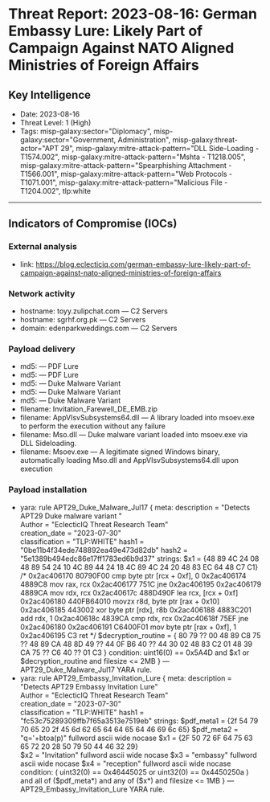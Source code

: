 # Threat Report: 2023-08-16: German Embassy Lure: Likely Part of Campaign Against NATO Aligned Ministries of Foreign Affairs


## Key Intelligence
* Date: 2023-08-16
* Threat Level: 1 (High)
* Tags: misp-galaxy:sector="Diplomacy", misp-galaxy:sector="Government, Administration", misp-galaxy:threat-actor="APT 29", misp-galaxy:mitre-attack-pattern="DLL Side-Loading - T1574.002", misp-galaxy:mitre-attack-pattern="Mshta - T1218.005", misp-galaxy:mitre-attack-pattern="Spearphishing Attachment - T1566.001", misp-galaxy:mitre-attack-pattern="Web Protocols - T1071.001", misp-galaxy:mitre-attack-pattern="Malicious File - T1204.002", tlp:white

---

## Indicators of Compromise (IOCs)
### External analysis
* link: https://blog.eclecticiq.com/german-embassy-lure-likely-part-of-campaign-against-nato-aligned-ministries-of-foreign-affairs

### Network activity
* hostname: toyy.zulipchat.com — C2 Servers
* hostname: sgrhf.org.pk — C2 Servers
* domain: edenparkweddings.com — C2 Servers

### Payload delivery
* md5: <md5> — PDF Lure
* md5: <md5> — PDF Lure
* md5: <md5> — Duke Malware Variant
* md5: <md5> — Duke Malware Variant
* md5: <md5> — Duke Malware Variant
* filename: Invitation_Farewell_DE_EMB.zip
* filename: AppVIsvSubsystems64.dll — A library loaded into msoev.exe to perform the execution without any failure
* filename: Mso.dll — Duke malware variant loaded into msoev.exe via DLL Sideloading.
* filename: Msoev.exe — A legitimate signed Windows binary, automatically loading Mso.dll and AppVIsvSubsystems64.dll upon execution

### Payload installation
* yara: rule APT29_Duke_Malware_Jul17
{
    meta: 
        description = "Detects APT29 Duke malware variant "  
        Author = "EclecticIQ Threat Research Team"   
        creation_date = "2023-07-30"  
        classification = "TLP:WHITE"
        hash1 = "0be11b4f34ede748892ea49e473d82db"
        hash2 = "5e1389b494edc86e17ff1783ed6b9d37"
    strings:
        $x1 = {48 89 4C 24 08 48 89 54 24 10 4C 89 44 24 18 4C 89 4C 24 20 48 83 EC 64 48 C7 C1}
            /*
0x2ac406170 80790F00                   cmp byte ptr [rcx + 0xf], 0
0x2ac406174 4889C8                      mov rax, rcx
0x2ac406177 751C                          jne 0x2ac406195
0x2ac406179 4889CA                     mov rdx, rcx
0x2ac40617c 488D490F                  lea rcx, [rcx + 0xf]
0x2ac406180 440FB64010              movzx r8d, byte ptr [rax + 0x10]
0x2ac406185 443002                       xor byte ptr [rdx], r8b
0x2ac406188 4883C201                  add rdx, 1
0x2ac40618c 4839CA                      cmp rdx, rcx
0x2ac40618f 75EF                           jne 0x2ac406180
0x2ac406191 C6400F01                  mov byte ptr [rax + 0xf], 1
0x2ac406195 C3                              ret 
 */
  $decryption_routine = {
80 79 ?? 00
48 89 C8
75 ??
48 89 CA
48 8D 49 ??
44 0F B6 40 ??
44 30 02
48 83 C2 01
48 39 CA
75 ??
C6 40 ?? 01
C3
}
    condition:
        uint16(0) == 0x5A4D and
        $x1 or $decryption_routine and 
        filesize <= 2MB
} — APT29_Duke_Malware_Jul17 YARA rule.
* yara: rule APT29_Embassy_Invitation_Lure
{
    meta: 
        description = "Detects APT29 Embassy Invitation Lure"  
        Author = "EclecticIQ Threat Research Team"   
        creation_date = "2023-07-30"  
        classification = "TLP:WHITE"
        hash1 = "fc53c75289309ffb7f65a3513e7519eb"
    strings:
        $pdf_meta1 = {2f 54 79 70 65 20 2f 45 6d 62 65 64 64 65 64 46 69 6c 65}
        $pdf_meta2 = "q='+btoa(p)" fullword ascii wide nocase 
        $x1 = {2F 50 72 6F 64 75 63 65 72 20 28 50 79 50 44 46 32 29}  
        $x2 = "Invitation"  fullword ascii wide nocase 
        $x3 = "embassy"  fullword ascii wide nocase 
        $x4 = "reception"  fullword ascii wide nocase 
    condition:
         ( uint32(0) == 0x46445025 or uint32(0) == 0x4450250a ) and
         all of ($pdf_meta*) and any of ($x*) and
         filesize <= 1MB
} — APT29_Embassy_Invitation_Lure YARA rule.
